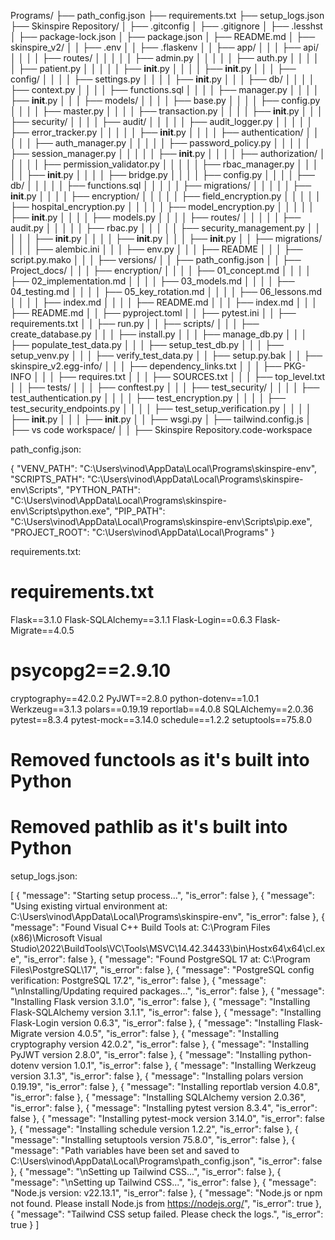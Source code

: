 Programs/
├── path_config.json
├── requirements.txt
├── setup_logs.json
├── Skinspire Repository/
│   ├── .gitconfig
│   ├── .gitignore
│   ├── .lesshst
│   ├── package-lock.json
│   ├── package.json
│   ├── README.md
│   ├── skinspire_v2/
│   │   ├── .env
│   │   ├── .flaskenv
│   │   ├── app/
│   │   │   ├── api/
│   │   │   │   ├── routes/
│   │   │   │   │   ├── admin.py
│   │   │   │   │   ├── auth.py
│   │   │   │   │   ├── patient.py
│   │   │   │   │   ├── __init__.py
│   │   │   │   ├── __init__.py
│   │   │   ├── config/
│   │   │   │   ├── settings.py
│   │   │   │   ├── __init__.py
│   │   │   ├── db/
│   │   │   │   ├── context.py
│   │   │   │   ├── functions.sql
│   │   │   │   ├── manager.py
│   │   │   │   ├── __init__.py
│   │   │   ├── models/
│   │   │   │   ├── base.py
│   │   │   │   ├── config.py
│   │   │   │   ├── master.py
│   │   │   │   ├── transaction.py
│   │   │   │   ├── __init__.py
│   │   │   ├── security/
│   │   │   │   ├── audit/
│   │   │   │   │   ├── audit_logger.py
│   │   │   │   │   ├── error_tracker.py
│   │   │   │   │   ├── __init__.py
│   │   │   │   ├── authentication/
│   │   │   │   │   ├── auth_manager.py
│   │   │   │   │   ├── password_policy.py
│   │   │   │   │   ├── session_manager.py
│   │   │   │   │   ├── __init__.py
│   │   │   │   ├── authorization/
│   │   │   │   │   ├── permission_validator.py
│   │   │   │   │   ├── rbac_manager.py
│   │   │   │   │   ├── __init__.py
│   │   │   │   ├── bridge.py
│   │   │   │   ├── config.py
│   │   │   │   ├── db/
│   │   │   │   │   ├── functions.sql
│   │   │   │   │   ├── migrations/
│   │   │   │   │   ├── __init__.py
│   │   │   │   ├── encryption/
│   │   │   │   │   ├── field_encryption.py
│   │   │   │   │   ├── hospital_encryption.py
│   │   │   │   │   ├── model_encryption.py
│   │   │   │   │   ├── __init__.py
│   │   │   │   ├── models.py
│   │   │   │   ├── routes/
│   │   │   │   │   ├── audit.py
│   │   │   │   │   ├── rbac.py
│   │   │   │   │   ├── security_management.py
│   │   │   │   │   ├── __init__.py
│   │   │   │   ├── __init__.py
│   │   │   ├── __init__.py
│   │   ├── migrations/
│   │   │   ├── alembic.ini
│   │   │   ├── env.py
│   │   │   ├── README
│   │   │   ├── script.py.mako
│   │   │   ├── versions/
│   │   ├── path_config.json
│   │   ├── Project_docs/
│   │   │   ├── encryption/
│   │   │   │   ├── 01_concept.md
│   │   │   │   ├── 02_implementation.md
│   │   │   │   ├── 03_models.md
│   │   │   │   ├── 04_testing.md
│   │   │   │   ├── 05_key_rotation.md
│   │   │   │   ├── 06_lessons.md
│   │   │   │   ├── index.md
│   │   │   │   ├── README.md
│   │   │   ├── index.md
│   │   │   ├── README.md
│   │   ├── pyproject.toml
│   │   ├── pytest.ini
│   │   ├── requirements.txt
│   │   ├── run.py
│   │   ├── scripts/
│   │   │   ├── create_database.py
│   │   │   ├── install.py
│   │   │   ├── manage_db.py
│   │   │   ├── populate_test_data.py
│   │   │   ├── setup_test_db.py
│   │   │   ├── setup_venv.py
│   │   │   ├── verify_test_data.py
│   │   ├── setup.py.bak
│   │   ├── skinspire_v2.egg-info/
│   │   │   ├── dependency_links.txt
│   │   │   ├── PKG-INFO
│   │   │   ├── requires.txt
│   │   │   ├── SOURCES.txt
│   │   │   ├── top_level.txt
│   │   ├── tests/
│   │   │   ├── conftest.py
│   │   │   ├── test_security/
│   │   │   │   ├── test_authentication.py
│   │   │   │   ├── test_encryption.py
│   │   │   │   ├── test_security_endpoints.py
│   │   │   │   ├── test_setup_verification.py
│   │   │   │   ├── __init__.py
│   │   │   ├── __init__.py
│   │   ├── wsgi.py
│   ├── tailwind.config.js
│   ├── vs code workspace/
│   │   ├── Skinspire Repository.code-workspace



path_config.json:

{
    "VENV_PATH": "C:\\Users\\vinod\\AppData\\Local\\Programs\\skinspire-env",
    "SCRIPTS_PATH": "C:\\Users\\vinod\\AppData\\Local\\Programs\\skinspire-env\\Scripts",
    "PYTHON_PATH": "C:\\Users\\vinod\\AppData\\Local\\Programs\\skinspire-env\\Scripts\\python.exe",
    "PIP_PATH": "C:\\Users\\vinod\\AppData\\Local\\Programs\\skinspire-env\\Scripts\\pip.exe",
    "PROJECT_ROOT": "C:\\Users\\vinod\\AppData\\Local\\Programs"
}


requirements.txt:

# requirements.txt
Flask==3.1.0
Flask-SQLAlchemy==3.1.1
Flask-Login==0.6.3
Flask-Migrate==4.0.5
# psycopg2==2.9.10
cryptography==42.0.2
PyJWT==2.8.0
python-dotenv==1.0.1
Werkzeug==3.1.3
polars==0.19.19
reportlab==4.0.8
SQLAlchemy==2.0.36
pytest==8.3.4
pytest-mock==3.14.0
schedule==1.2.2
setuptools==75.8.0
# Removed functools as it's built into Python
# Removed pathlib as it's built into Python

            



setup_logs.json:

[
  {
    "message": "Starting setup process...",
    "is_error": false
  },
  {
    "message": "Using existing virtual environment at: C:\\Users\\vinod\\AppData\\Local\\Programs\\skinspire-env",
    "is_error": false
  },
  {
    "message": "Found Visual C++ Build Tools at: C:\\Program Files (x86)\\Microsoft Visual Studio\\2022\\BuildTools\\VC\\Tools\\MSVC\\14.42.34433\\bin\\Hostx64\\x64\\cl.exe",
    "is_error": false
  },
  {
    "message": "Found PostgreSQL 17 at: C:\\Program Files\\PostgreSQL\\17",
    "is_error": false
  },
  {
    "message": "PostgreSQL config verification: PostgreSQL 17.2",
    "is_error": false
  },
  {
    "message": "\nInstalling/Updating required packages...",
    "is_error": false
  },
  {
    "message": "Installing Flask version 3.1.0",
    "is_error": false
  },
  {
    "message": "Installing Flask-SQLAlchemy version 3.1.1",
    "is_error": false
  },
  {
    "message": "Installing Flask-Login version 0.6.3",
    "is_error": false
  },
  {
    "message": "Installing Flask-Migrate version 4.0.5",
    "is_error": false
  },
  {
    "message": "Installing cryptography version 42.0.2",
    "is_error": false
  },
  {
    "message": "Installing PyJWT version 2.8.0",
    "is_error": false
  },
  {
    "message": "Installing python-dotenv version 1.0.1",
    "is_error": false
  },
  {
    "message": "Installing Werkzeug version 3.1.3",
    "is_error": false
  },
  {
    "message": "Installing polars version 0.19.19",
    "is_error": false
  },
  {
    "message": "Installing reportlab version 4.0.8",
    "is_error": false
  },
  {
    "message": "Installing SQLAlchemy version 2.0.36",
    "is_error": false
  },
  {
    "message": "Installing pytest version 8.3.4",
    "is_error": false
  },
  {
    "message": "Installing pytest-mock version 3.14.0",
    "is_error": false
  },
  {
    "message": "Installing schedule version 1.2.2",
    "is_error": false
  },
  {
    "message": "Installing setuptools version 75.8.0",
    "is_error": false
  },
  {
    "message": "Path variables have been set and saved to C:\\Users\\vinod\\AppData\\Local\\Programs\\path_config.json",
    "is_error": false
  },
  {
    "message": "\nSetting up Tailwind CSS...",
    "is_error": false
  },
  {
    "message": "\nSetting up Tailwind CSS...",
    "is_error": false
  },
  {
    "message": "Node.js version: v22.13.1",
    "is_error": false
  },
  {
    "message": "Node.js or npm not found. Please install Node.js from https://nodejs.org/",
    "is_error": true
  },
  {
    "message": "Tailwind CSS setup failed. Please check the logs.",
    "is_error": true
  }
]

